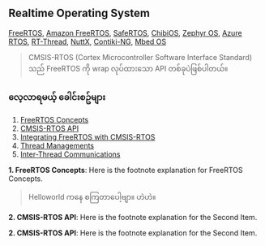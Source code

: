 ## Realtime Operating System

[FreeRTOS](https://www.freertos.org/ "FreeRTOS Official Site"), [Amazon FreeRTOS](https://aws.amazon.com/freertos/ "Amazon FreeRTOS"), [SafeRTOS](https://www.highintegritysystems.com/safertos/ "SafeRTOS Official Site"), [ChibiOS](http://www.chibios.org/dokuwiki/doku.php "ChibiOS Official Site"), [Zephyr OS](https://zephyrproject.org/ "Zephyr Project"), [Azure RTOS](https://azure.microsoft.com/en-us/services/rtos/ "Microsoft Azure RTOS ThreadX"), [RT-Thread](https://www.rt-thread.io/ "RT-Thread Official Site"), [NuttX](http://nuttx.apache.org/ "Apache NuttX"), [Contiki-NG](https://contiki-ng.org/ "Contiki-NG Official Site"), [Mbed OS](https://os.mbed.com/ "Mbed OS Official Site")


> CMSIS-RTOS (Cortex Microcontroller Software Interface Standard) သည် FreeRTOS ကို wrap လုပ်ထားသော API တစ်ခုပဲဖြစ်ပါတယ်။

### လေ့လာရမယ့် ခေါင်းစဥ်များ

1. [FreeRTOS Concepts](#freeRTOS-concepts)
2. [CMSIS-RTOS API](#CMSIS-RTOS-API)
3. [Integrating FreeRTOS with CMSIS-RTOS](#integration_with_cmsis_rtos)
4. [Thread Managements](#thread_managements)
5. [Inter-Thread Communications](#thread_communication)

<a id="freeRTOS-concepts"></a>
**1. FreeRTOS Concepts**: Here is the footnote explanation for FreeRTOS Concepts.

>Helloworld ကနေ စကြတာပေါ့ဗျာ။ ဟဲဟဲ။

<a id="CMSIS-RTOS-API"></a>
**2. CMSIS-RTOS API**: Here is the footnote explanation for the Second Item.

<a id="second-item"></a>
**2. CMSIS-RTOS API**: Here is the footnote explanation for the Second Item.


















